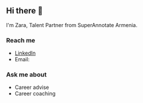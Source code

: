 
## Hi there 👋
I'm Zara, Talent Partner from SuperAnnotate Armenia. 

### Reach me
- [LinkedIn](https://www.linkedin.com/in/zara-grigoryan-550865129/)
- Email: 

### Ask me about 
- Career advise
- Career coaching
